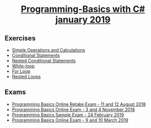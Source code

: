 # <a href rel="Programming-Basics"><p align="center"> Programming-Basics with C# january 2019 <p></a>

  ## Exercises
  - <a href="https://github.com/amartinn/SoftUni/tree/master/Programming%20Basics%20January%202019/Exercises/Simple%20Operations%20and%20Calculations%20-%20Exercise" target="_blank" > Simple Operations and Calculations  </a>
  - <a target="_blank" href="https://github.com/amartinn/SoftUni/tree/master/Programming%20Basics%20January%202019/Exercises/Conditional%20Statements%20-%20Exercise" > Conditional Statements </a>
  - <a target="_blank" href="https://github.com/amartinn/SoftUni/tree/master/Programming%20Basics%20January%202019/Exercises/Nested%20Conditional%20Statements%20-%20Exercise" > Nested Conditional Statements </a>  
  - <a target="_blank" href="https://github.com/amartinn/SoftUni/tree/master/Programming%20Basics%20January%202019/Exercises/While-Loop%20-%20Exercise" > While-loop </a>
  - <a target="_blank" href="https://github.com/amartinn/SoftUni/tree/master/Programming%20Basics%20January%202019/Exercises/For-Loop%20-%20Exercise    " > For Loop </a> 
  - <a target="_blank" href="https://github.com/amartinn/SoftUni/tree/master/Programming%20Basics%20January%202019/Exercises/Nested%20Loops%20-%20Exercise" > Nested Loops </a>
  ## Exams
  - <a target="_blank" href="https://github.com/amartinn/SoftUni/tree/master/Programming%20Basics%20January%202019/exams/Programming%20Basics%20Online%20Retake%20Exam%20-%2011%20and%2012%20August%202018  " > Programming Basics Online Retake Exam - 11 and 12 August 2018 </a>
  - <a target="_blank" href="https://github.com/amartinn/SoftUni/tree/master/Programming%20Basics%20January%202019/exams/Programming%20Basics%20Online%20Exam%20-%203%20and%204%20November%202018" > Programming Basics Online Exam - 3 and 4 November 2018 </a>
  - <a target="_blank" href="https://github.com/amartinn/SoftUni/tree/master/Programming%20Basics%20January%202019/exams/Programming%20Basics%20Sample%20Exam%20-%2024%20February%202019" > Programming Basics Sample Exam - 24 February 2019 </a>
  - <a target="_blank" href="https://github.com/amartinn/SoftUni/tree/master/Programming%20Basics%20January%202019/exams/Programming%20Basics%20Online%20Exam%20-%209%20and%2010%20March%202019" > Programming Basics Online Exam - 9 and 10 March 2019 </a>

  
